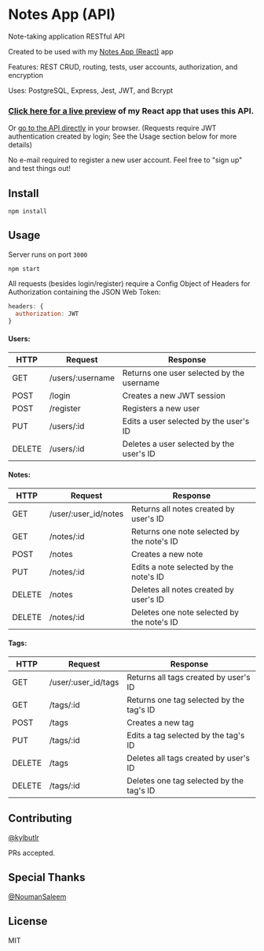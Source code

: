 # Notes App (API)

Note-taking application RESTful API

Created to be used with my [Notes App (React)](https://github.com/kylbutlr/notes-app-react) app

Features: REST CRUD, routing, tests, user accounts, authorization, and encryption

Uses: PostgreSQL, Express, Jest, JWT, and Bcrypt

### [Click here for a live preview](https://kylbutlr-notes-react.herokuapp.com/) of my React app that uses this API. 

Or [go to the API directly](https://kylbutlr-notes-api.herokuapp.com) in your browser. (Requests require JWT authentication created by login; See the Usage section below for more details)

No e-mail required to register a new user account. Feel free to "sign up" and test things out!

## Install

```shell
npm install
```

## Usage

Server runs on port `3000`

```shell
npm start
```

All requests (besides login/register) require a Config Object of Headers for Authorization containing the JSON Web Token:

```js
headers: {
  authorization: JWT
}
```

#### Users:

| HTTP   | Request          | Response                                  |
| ------ | ---------------- | ----------------------------------------- |
| GET    | /users/:username | Returns one user selected by the username |
| POST   | /login           | Creates a new JWT session                 |
| POST   | /register        | Registers a new user                      |
| PUT    | /users/:id       | Edits a user selected by the user's ID    |
| DELETE | /users/:id       | Deletes a user selected by the user's ID  |

#### Notes:

| HTTP   | Request              | Response                                   |
| ------ | -------------------- | ------------------------------------------ |
| GET    | /user/:user_id/notes | Returns all notes created by user's ID     |
| GET    | /notes/:id           | Returns one note selected by the note's ID |
| POST   | /notes               | Creates a new note                         |
| PUT    | /notes/:id           | Edits a note selected by the note's ID     |
| DELETE | /notes               | Deletes all notes created by user's ID     |
| DELETE | /notes/:id           | Deletes one note selected by the note's ID |

#### Tags:

| HTTP   | Request             | Response                                 |
| ------ | ------------------- | ---------------------------------------- |
| GET    | /user/:user_id/tags | Returns all tags created by user's ID    |
| GET    | /tags/:id           | Returns one tag selected by the tag's ID |
| POST   | /tags               | Creates a new tag                        |
| PUT    | /tags/:id           | Edits a tag selected by the tag's ID     |
| DELETE | /tags               | Deletes all tags created by user's ID    |
| DELETE | /tags/:id           | Deletes one tag selected by the tag's ID |

## Contributing

[@kylbutlr](https://github.com/kylbutlr)

PRs accepted.

## Special Thanks

[@NoumanSaleem](https://github.com/NoumanSaleem])

## License

MIT
